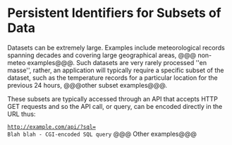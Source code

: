 Persistent Identifiers for Subsets of Data
==========================================
Datasets can be extremely large. Examples include meteorological records spanning decades and covering large geographical areas, @@@ non-meteo examples@@@. Such datasets are very rarely processed ''en masse'', rather, an application will typically require a specific subset of the dataset, such as the temperature records for a particular location for the previous 24 hours, @@@other subset examples@@@.

These subsets are typically accessed through an API that accepts HTTP GET requests and so the API call, or query, can be encoded directly in the URL thus:

<code>http://example.com/api/?sql= Blah blah - CGI-encoded SQL query</code>
@@@ Other examples@@@


